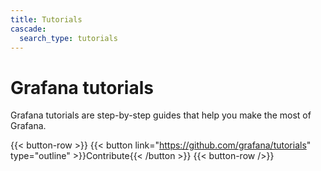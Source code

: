 ```yaml
---
title: Tutorials
cascade:
  search_type: tutorials
---
```


# Grafana tutorials

Grafana tutorials are step-by-step guides that help you make the most of Grafana.

{{< button-row >}}
{{< button link="https://github.com/grafana/tutorials" type="outline" >}}Contribute{{< /button >}}
{{< button-row />}}


